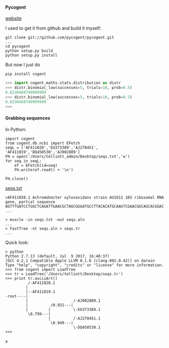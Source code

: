 #### Pycogent

[website](http://pycogent.org)

I used to get it from github and build it myself:

```
git clone git://github.com/pycogent/pycogent.git
...
cd pycogent
python setup.py build
python setup.py install
```

But now I just do

    pip install cogent

``` python
>>> import cogent.maths.stats.distribution as distr
>>> distr.binomial_low(successes=5, trials=10, prob=0.5)
0.6230468749999999
>>> distr.binomial_low(successes=5, trials=10, prob=0.5)
0.6230468749999999
>>>
```

#### Grabbing sequences

In Python:

```
import cogent
from cogent.db.ncbi import EFetch
seqL = ['AF411020','EU373389','AJ278451',
'AF411019','DQ450530','AJ002809']
FH = open('/Users/telliott_admin/Desktop/seqs.txt','w')
for seq in seqL:
    ef = EFetch(id=seq)
    FH.write(ef.read() + '\n')
    
FH.close()
```

[seqs.txt](data/seqs.txt)

```
>AF411020.1 Achromobacter xylosoxidans strain AU1011 16S ribosomal RNA gene, partial sequence
AGTTTGATCCTGGCTCAGATTGAACGCTAGCGGGATGCCTTACACATGCAAGTCGAACGGCAGCACGGAC
...
```


```
> muscle -in seqs.txt -out seqs.aln
...
> FastTree -nt seqs.aln > seqs.tr
...
```

Quick look:

```
> python
Python 2.7.13 (default, Jul  9 2017, 16:40:37) 
[GCC 4.2.1 Compatible Apple LLVM 8.1.0 (clang-802.0.42)] on darwin
Type "help", "copyright", "credits" or "license" for more information.
>>> from cogent import LoadTree
>>> tr = LoadTree('/Users/telliott/Desktop/seqs.tr')
>>> print tr.asciiArt()
          /-AF411020.1
         |
         |--AF411019.1
-root----|
         |                    /-AJ002809.1
         |          /0.931---|
         |         |          \-EU373389.1
          \0.799---|
                   |          /-AJ278451.1
                    \0.949---|
                              \-DQ450530.1
>>> 
```
x